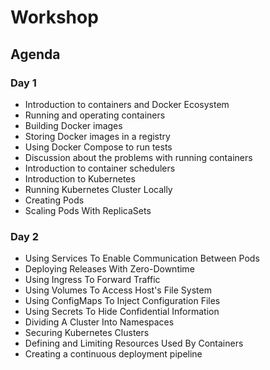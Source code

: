# Workshop

## Agenda

### Day 1

* Introduction to containers and Docker Ecosystem
* Running and operating containers
* Building Docker images
* Storing Docker images in a registry
* Using Docker Compose to run tests
* Discussion about the problems with running containers
* Introduction to container schedulers
* Introduction to Kubernetes
* Running Kubernetes Cluster Locally
* Creating Pods
* Scaling Pods With ReplicaSets

### Day 2

* Using Services To Enable Communication Between Pods
* Deploying Releases With Zero-Downtime
* Using Ingress To Forward Traffic
* Using Volumes To Access Host's File System
* Using ConfigMaps To Inject Configuration Files
* Using Secrets To Hide Confidential Information
* Dividing A Cluster Into Namespaces
* Securing Kubernetes Clusters
* Defining and Limiting Resources Used By Containers
* Creating a continuous deployment pipeline
